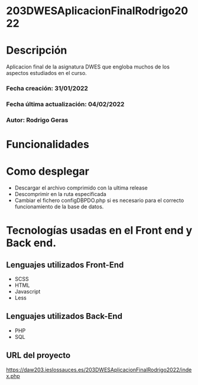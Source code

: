 # 203DWESAplicacionFinalRodrigo2022

# Descripción
Aplicacion final de la asignatura DWES que engloba muchos de los aspectos estudiados en el curso.

### Fecha creación: 31/01/2022
### Fecha última actualización: 04/02/2022
### Autor: Rodrigo Geras

# Funcionalidades

# Como desplegar

* Descargar el archivo comprimido con la ultima release
* Descomprimir en la ruta especificada
* Cambiar el fichero configDBPDO.php si es necesario para el correcto funcionamiento de la base de datos.

# Tecnologías usadas en el Front end y Back end.

## Lenguajes utilizados Front-End
* SCSS
* HTML
* Javascript
* Less

## Lenguajes utilizados Back-End
* PHP
* SQL

## URL del proyecto
https://daw203.ieslossauces.es/203DWESAplicacionFinalRodrigo2022/index.php
